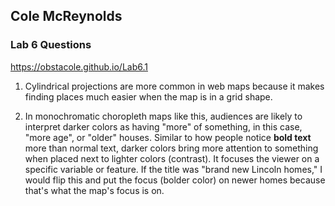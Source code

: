 ## Cole McReynolds
### Lab 6 Questions

https://obstacole.github.io/Lab6.1

1. Cylindrical projections are more common in web maps because it makes finding places much easier when the map is in a grid shape. 

2. In monochromatic choropleth maps like this, audiences are likely to interpret darker colors as having "more" of something, in this case, "more age", or "older" houses. Similar to how people notice **bold text** more than normal text, darker colors bring more attention to something when placed next to lighter colors (contrast). It focuses the viewer on a specific variable or feature. If the title was "brand new Lincoln homes," I would flip this and put the focus (bolder color) on newer homes because that's what the map's focus is on.